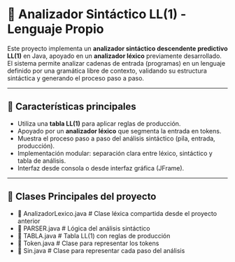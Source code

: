 # 🧠 Analizador Sintáctico LL(1) - Lenguaje Propio
Este proyecto implementa un **analizador sintáctico descendente predictivo LL(1)** en Java, apoyado en un **analizador léxico** previamente desarrollado. El sistema permite analizar cadenas de entrada (programas) en un lenguaje definido por una gramática libre de contexto, validando su estructura sintáctica y generando el proceso paso a paso.

---

## 🔧 Características principales

- Utiliza una **tabla LL(1)** para aplicar reglas de producción.
- Apoyado por un **analizador léxico** que segmenta la entrada en tokens.
- Muestra el proceso paso a paso del análisis sintáctico (pila, entrada, producción).
- Implementación modular: separación clara entre léxico, sintáctico y tabla de análisis.
- Interfaz desde consola o desde interfaz gráfica (JFrame).

---

## 📁 Clases Principales del proyecto

- 📜 AnalizadorLexico.java # Clase léxica compartida desde el proyecto anterior
- 📜 PARSER.java # Lógica del análisis sintáctico
- 📜 TABLA.java # Tabla LL(1) con reglas de producción
- 📜 Token.java # Clase para representar los tokens
- 📜 Sin.java # Clase para representar cada paso del análisis
